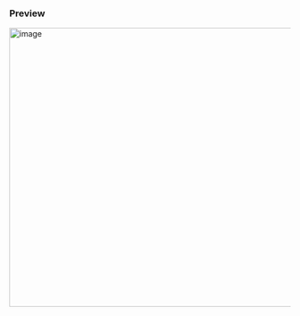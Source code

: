 ### Preview
<img width="531" height="500" alt="image" src="https://user-images.githubusercontent.com/32305579/171998955-9aac59a5-a473-4277-872c-d436a8a76bb3.png">
